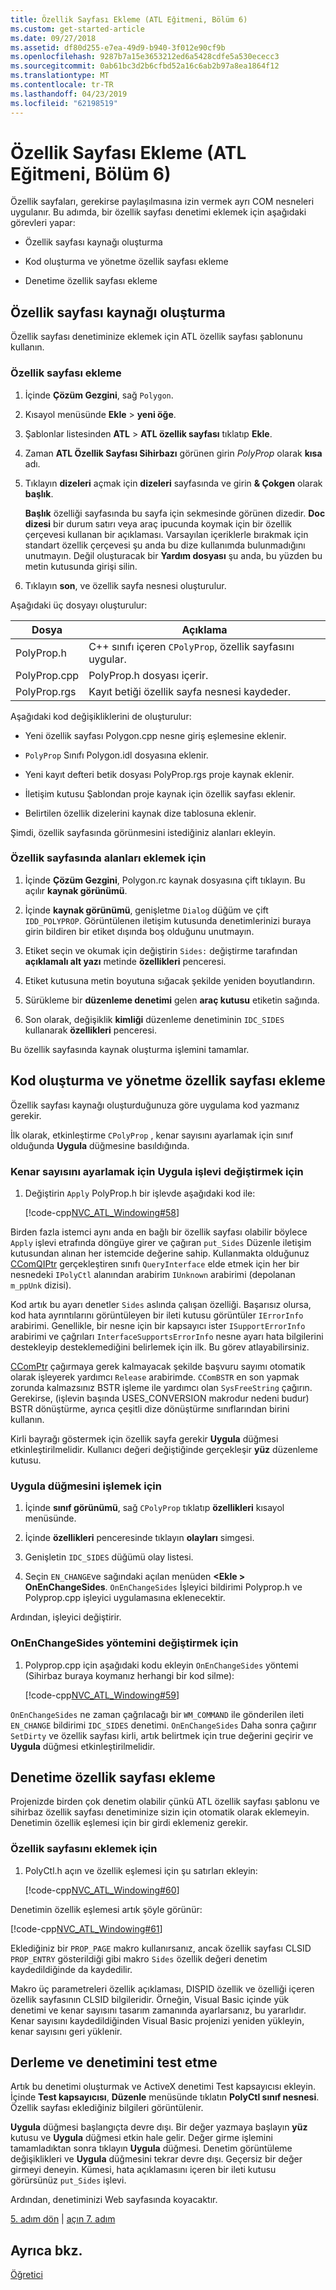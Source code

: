 ```yaml
---
title: Özellik Sayfası Ekleme (ATL Eğitmeni, Bölüm 6)
ms.custom: get-started-article
ms.date: 09/27/2018
ms.assetid: df80d255-e7ea-49d9-b940-3f012e90cf9b
ms.openlocfilehash: 9287b7a15e3653212ed6a5428cdfe5a530ececc3
ms.sourcegitcommit: 0ab61bc3d2b6cfbd52a16c6ab2b97a8ea1864f12
ms.translationtype: MT
ms.contentlocale: tr-TR
ms.lasthandoff: 04/23/2019
ms.locfileid: "62198519"
---
```

# <a name="adding-a-property-page-atl-tutorial-part-6"></a>Özellik Sayfası Ekleme (ATL Eğitmeni, Bölüm 6)

Özellik sayfaları, gerekirse paylaşılmasına izin vermek ayrı COM nesneleri uygulanır. Bu adımda, bir özellik sayfası denetimi eklemek için aşağıdaki görevleri yapar:

- Özellik sayfası kaynağı oluşturma

- Kod oluşturma ve yönetme özellik sayfası ekleme

- Denetime özellik sayfası ekleme

## <a name="creating-the-property-page-resource"></a>Özellik sayfası kaynağı oluşturma

Özellik sayfası denetiminize eklemek için ATL özellik sayfası şablonunu kullanın.

### <a name="to-add-a-property-page"></a>Özellik sayfası ekleme

1. İçinde **Çözüm Gezgini**, sağ `Polygon`.

1. Kısayol menüsünde **Ekle** > **yeni öğe**.

1. Şablonlar listesinden **ATL** > **ATL özellik sayfası** tıklatıp **Ekle**.

1. Zaman **ATL Özellik Sayfası Sihirbazı** görünen girin *PolyProp* olarak **kısa** adı.

1. Tıklayın **dizeleri** açmak için **dizeleri** sayfasında ve girin **& Çokgen** olarak **başlık**.

   **Başlık** özelliği sayfasında bu sayfa için sekmesinde görünen dizedir. **Doc dizesi** bir durum satırı veya araç ipucunda koymak için bir özellik çerçevesi kullanan bir açıklaması. Varsayılan içeriklerle bırakmak için standart özellik çerçevesi şu anda bu dize kullanımda bulunmadığını unutmayın. Değil oluşturacak bir **Yardım dosyası** şu anda, bu yüzden bu metin kutusunda girişi silin.

1. Tıklayın **son**, ve özellik sayfa nesnesi oluşturulur.

Aşağıdaki üç dosyayı oluşturulur:

|Dosya|Açıklama|
|----------|-----------------|
|PolyProp.h|C++ sınıfı içeren `CPolyProp`, özellik sayfasını uygular.|
|PolyProp.cpp|PolyProp.h dosyası içerir.|
|PolyProp.rgs|Kayıt betiği özellik sayfa nesnesi kaydeder.|

Aşağıdaki kod değişikliklerini de oluşturulur:

- Yeni özellik sayfası Polygon.cpp nesne giriş eşlemesine eklenir.

- `PolyProp` Sınıfı Polygon.idl dosyasına eklenir.

- Yeni kayıt defteri betik dosyası PolyProp.rgs proje kaynak eklenir.

- İletişim kutusu Şablondan proje kaynak için özellik sayfası eklenir.

- Belirtilen özellik dizelerini kaynak dize tablosuna eklenir.

Şimdi, özellik sayfasında görünmesini istediğiniz alanları ekleyin.

### <a name="to-add-fields-to-the-property-page"></a>Özellik sayfasında alanları eklemek için

1. İçinde **Çözüm Gezgini**, Polygon.rc kaynak dosyasına çift tıklayın. Bu açılır **kaynak görünümü**.

1. İçinde **kaynak görünümü**, genişletme `Dialog` düğüm ve çift `IDD_POLYPROP`. Görüntülenen iletişim kutusunda denetimlerinizi buraya girin bildiren bir etiket dışında boş olduğunu unutmayın.

1. Etiket seçin ve okumak için değiştirin `Sides:` değiştirme tarafından **açıklamalı alt yazı** metinde **özellikleri** penceresi.

1. Etiket kutusuna metin boyutuna sığacak şekilde yeniden boyutlandırın.

1. Sürükleme bir **düzenleme denetimi** gelen **araç kutusu** etiketin sağında.

1. Son olarak, değişiklik **kimliği** düzenleme denetiminin `IDC_SIDES` kullanarak **özellikleri** penceresi.

Bu özellik sayfasında kaynak oluşturma işlemini tamamlar.

## <a name="adding-code-to-create-and-manage-the-property-page"></a>Kod oluşturma ve yönetme özellik sayfası ekleme

Özellik sayfası kaynağı oluşturduğunuza göre uygulama kod yazmanız gerekir.

İlk olarak, etkinleştirme `CPolyProp` , kenar sayısını ayarlamak için sınıf olduğunda **Uygula** düğmesine basıldığında.

### <a name="to-modify-the-apply-function-to-set-the-number-of-sides"></a>Kenar sayısını ayarlamak için Uygula işlevi değiştirmek için

1. Değiştirin `Apply` PolyProp.h bir işlevde aşağıdaki kod ile:

    [!code-cpp[NVC_ATL_Windowing#58](../atl/codesnippet/cpp/adding-a-property-page-atl-tutorial-part-6_1.h)]

Birden fazla istemci aynı anda en bağlı bir özellik sayfası olabilir böylece `Apply` işlevi etrafında döngüye girer ve çağıran `put_Sides` Düzenle iletişim kutusundan alınan her istemcide değerine sahip. Kullanmakta olduğunuz [CComQIPtr](../atl/reference/ccomqiptr-class.md) gerçekleştiren sınıfı `QueryInterface` elde etmek için her bir nesnedeki `IPolyCtl` alanından arabirim `IUnknown` arabirimi (depolanan `m_ppUnk` dizisi).

Kod artık bu ayarı denetler `Sides` aslında çalışan özelliği. Başarısız olursa, kod hata ayrıntılarını görüntüleyen bir ileti kutusu görüntüler `IErrorInfo` arabirimi. Genellikle, bir nesne için bir kapsayıcı ister `ISupportErrorInfo` arabirimi ve çağrıları `InterfaceSupportsErrorInfo` nesne ayarı hata bilgilerini destekleyip desteklemediğini belirlemek için ilk. Bu görev atlayabilirsiniz.

[CComPtr](../atl/reference/ccomptr-class.md) çağırmaya gerek kalmayacak şekilde başvuru sayımı otomatik olarak işleyerek yardımcı `Release` arabirimde. `CComBSTR` en son yapmak zorunda kalmazsınız BSTR işleme ile yardımcı olan `SysFreeString` çağırın. Gerekirse, (işlevin başında USES_CONVERSION makrodur nedeni budur) BSTR dönüştürme, ayrıca çeşitli dize dönüştürme sınıflarından birini kullanın.

Kirli bayrağı göstermek için özellik sayfa gerekir **Uygula** düğmesi etkinleştirilmelidir. Kullanıcı değeri değiştiğinde gerçekleşir **yüz** düzenleme kutusu.

### <a name="to-handle-the-apply-button"></a>Uygula düğmesini işlemek için

1. İçinde **sınıf görünümü**, sağ `CPolyProp` tıklatıp **özellikleri** kısayol menüsünde.

1. İçinde **özellikleri** penceresinde tıklayın **olayları** simgesi.

1. Genişletin `IDC_SIDES` düğümü olay listesi.

1. Seçin `EN_CHANGE`ve sağındaki açılan menüden  **\<Ekle > OnEnChangeSides**. `OnEnChangeSides` İşleyici bildirimi Polyprop.h ve Polyprop.cpp işleyici uygulamasına eklenecektir.

Ardından, işleyici değiştirir.

### <a name="to-modify-the-onenchangesides-method"></a>OnEnChangeSides yöntemini değiştirmek için

1. Polyprop.cpp için aşağıdaki kodu ekleyin `OnEnChangeSides` yöntemi (Sihirbaz buraya koymanız herhangi bir kod silme):

    [!code-cpp[NVC_ATL_Windowing#59](../atl/codesnippet/cpp/adding-a-property-page-atl-tutorial-part-6_2.cpp)]

`OnEnChangeSides` ne zaman çağrılacağı bir `WM_COMMAND` ile gönderilen ileti `EN_CHANGE` bildirimi `IDC_SIDES` denetimi. `OnEnChangeSides` Daha sonra çağırır `SetDirty` ve özellik sayfası kirli, artık belirtmek için true değerini geçirir ve **Uygula** düğmesi etkinleştirilmelidir.

## <a name="adding-the-property-page-to-the-control"></a>Denetime özellik sayfası ekleme

Projenizde birden çok denetim olabilir çünkü ATL özellik sayfası şablonu ve sihirbaz özellik sayfası denetiminize sizin için otomatik olarak eklemeyin. Denetimin özellik eşlemesi için bir girdi eklemeniz gerekir.

### <a name="to-add-the-property-page"></a>Özellik sayfasını eklemek için

1. PolyCtl.h açın ve özellik eşlemesi için şu satırları ekleyin:

    [!code-cpp[NVC_ATL_Windowing#60](../atl/codesnippet/cpp/adding-a-property-page-atl-tutorial-part-6_3.h)]

Denetimin özellik eşlemesi artık şöyle görünür:

[!code-cpp[NVC_ATL_Windowing#61](../atl/codesnippet/cpp/adding-a-property-page-atl-tutorial-part-6_4.h)]

Eklediğiniz bir `PROP_PAGE` makro kullanırsanız, ancak özellik sayfası CLSID `PROP_ENTRY` gösterildiği gibi makro `Sides` özellik değeri denetim kaydedildiğinde da kaydedilir.

Makro üç parametreleri özellik açıklaması, DISPID özellik ve özelliği içeren özellik sayfasının CLSID bilgileridir. Örneğin, Visual Basic içinde yük denetimi ve kenar sayısını tasarım zamanında ayarlarsanız, bu yararlıdır. Kenar sayısını kaydedildiğinden Visual Basic projenizi yeniden yükleyin, kenar sayısını geri yüklenir.

## <a name="building-and-testing-the-control"></a>Derleme ve denetimini test etme

Artık bu denetimi oluşturmak ve ActiveX denetimi Test kapsayıcısı ekleyin. İçinde **Test kapsayıcısı**, **Düzenle** menüsünde tıklatın **PolyCtl sınıf nesnesi**. Özellik sayfası eklediğiniz bilgileri görüntülenir.

**Uygula** düğmesi başlangıçta devre dışı. Bir değer yazmaya başlayın **yüz** kutusu ve **Uygula** düğmesi etkin hale gelir. Değer girme işlemini tamamladıktan sonra tıklayın **Uygula** düğmesi. Denetim görüntüleme değişiklikleri ve **Uygula** düğmesini tekrar devre dışı. Geçersiz bir değer girmeyi deneyin. Kümesi, hata açıklamasını içeren bir ileti kutusu görürsünüz `put_Sides` işlevi.

Ardından, denetiminizi Web sayfasında koyacaktır.

[5. adım dön](../atl/adding-an-event-atl-tutorial-part-5.md) &#124; [açın 7. adım](../atl/putting-the-control-on-a-web-page-atl-tutorial-part-7.md)

## <a name="see-also"></a>Ayrıca bkz.

[Öğretici](../atl/active-template-library-atl-tutorial.md)
